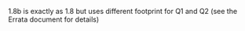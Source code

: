 1.8b is exactly as 1.8 but uses different footprint for Q1 and Q2 (see the Errata document for details)
